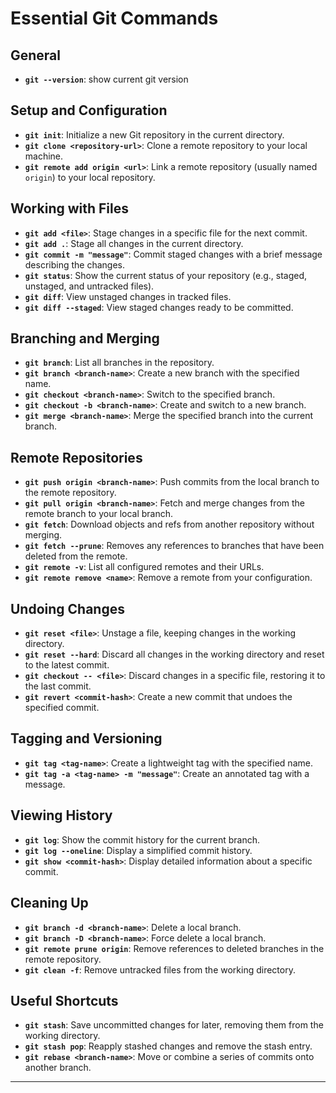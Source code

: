 # Essential Git Commands

## General
- **`git --version`**: show current git version

## Setup and Configuration
- **`git init`**: Initialize a new Git repository in the current directory.
- **`git clone <repository-url>`**: Clone a remote repository to your local machine.
- **`git remote add origin <url>`**: Link a remote repository (usually named `origin`) to your local repository.

## Working with Files
- **`git add <file>`**: Stage changes in a specific file for the next commit.
- **`git add .`**: Stage all changes in the current directory.
- **`git commit -m "message"`**: Commit staged changes with a brief message describing the changes.
- **`git status`**: Show the current status of your repository (e.g., staged, unstaged, and untracked files).
- **`git diff`**: View unstaged changes in tracked files.
- **`git diff --staged`**: View staged changes ready to be committed.

## Branching and Merging
- **`git branch`**: List all branches in the repository.
- **`git branch <branch-name>`**: Create a new branch with the specified name.
- **`git checkout <branch-name>`**: Switch to the specified branch.
- **`git checkout -b <branch-name>`**: Create and switch to a new branch.
- **`git merge <branch-name>`**: Merge the specified branch into the current branch.

## Remote Repositories
- **`git push origin <branch-name>`**: Push commits from the local branch to the remote repository.
- **`git pull origin <branch-name>`**: Fetch and merge changes from the remote branch to your local branch.
- **`git fetch`**: Download objects and refs from another repository without merging.
- **`git fetch --prune`**: Removes any references to branches that have been deleted from the remote.
- **`git remote -v`**: List all configured remotes and their URLs.
- **`git remote remove <name>`**: Remove a remote from your configuration.

## Undoing Changes
- **`git reset <file>`**: Unstage a file, keeping changes in the working directory.
- **`git reset --hard`**: Discard all changes in the working directory and reset to the latest commit.
- **`git checkout -- <file>`**: Discard changes in a specific file, restoring it to the last commit.
- **`git revert <commit-hash>`**: Create a new commit that undoes the specified commit.

## Tagging and Versioning
- **`git tag <tag-name>`**: Create a lightweight tag with the specified name.
- **`git tag -a <tag-name> -m "message"`**: Create an annotated tag with a message.

## Viewing History
- **`git log`**: Show the commit history for the current branch.
- **`git log --oneline`**: Display a simplified commit history.
- **`git show <commit-hash>`**: Display detailed information about a specific commit.

## Cleaning Up
- **`git branch -d <branch-name>`**: Delete a local branch.
- **`git branch -D <branch-name>`**: Force delete a local branch.
- **`git remote prune origin`**: Remove references to deleted branches in the remote repository.
- **`git clean -f`**: Remove untracked files from the working directory.

## Useful Shortcuts
- **`git stash`**: Save uncommitted changes for later, removing them from the working directory.
- **`git stash pop`**: Reapply stashed changes and remove the stash entry.
- **`git rebase <branch-name>`**: Move or combine a series of commits onto another branch.

---
